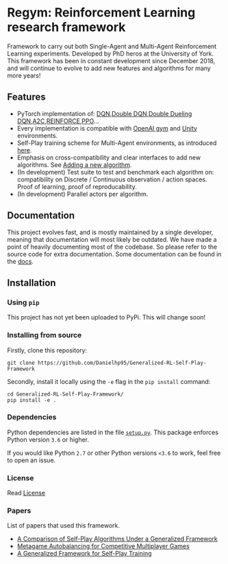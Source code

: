 # Regym: Reinforcement Learning research framework

Framework to carry out both Single-Agent and Multi-Agent Reinforcement Learning experiments. Developed by PhD heros at the University of York. This framework has been in constant development since December 2018, and will continue to evolve to add new features and algorithms for many more years!

## Features

+ PyTorch implementation of: [DQN](https://arxiv.org/abs/1312.5602),[Double DQN](https://arxiv.org/abs/1509.06461),[Double Dueling DQN](https://arxiv.org/abs/1511.06581),[A2C](https://hackernoon.com/intuitive-rl-intro-to-advantage-actor-critic-a2c-4ff545978752),[REINFORCE](https://danielhp95.github.io/policy-gradient-algorithms-a-review),[PPO](https://arxiv.org/abs/1707.06347)...
+ Every implementation is compatible with [OpenAI gym](https://github.com/openai/gym) and [Unity](https://github.com/Unity-Technologies/ml-agents) environments.
+ Self-Play training scheme for Multi-Agent environments, as introduced [here](https://danielhp95.github.io/assets/pdfs/COG-2019-submission.pdf).
+ Emphasis on cross-compatibility and clear interfaces to add new algorithms. See [Adding a new algorithm](docs/adding-a-new-algorithm.md).
+ (In development) Test suite to test and benchmark each algorithm on: compatibility on Discrete / Continuous observation / action spaces. Proof of learning, proof of reproducability.
+ (In development) Parallel actors per algorithm.

## Documentation

This project evolves fast, and is mostly maintained by a single developer, meaning that documentation will most likely be outdated. We have made a point of heavily documenting most of the codebase. So please refer to the source code for extra documentation. Some documentation can be found in the [docs](docs/readme.md).

## Installation

### Using `pip` 

This project has not yet been uploaded to PyPi. This will change soon!

<!--
This project can be found in [PyPi](LINK TO PYPI project) (Python Package Index). It can be installed via
`pip`:

`pip install regym`
-->

### Installing from source

Firstly, clone this repository:

```
git clone https://github.com/Danielhp95/Generalized-RL-Self-Play-Framework
```

Secondly, install it locally using the `-e` flag in the `pip install` command:
```
cd Generalized-RL-Self-Play-Framework/
pip install -e .
```

### Dependencies

Python dependencies are listed in the file [`setup.py`](./setup.py). This package enforces Python version `3.6` or higher. 

If you would like Python `2.7` or other Python versions `<3.6` to work, feel free to open an issue.

### License

Read [License](LICENSE)

### Papers

List of papers that used this framework.

+ [A Comparison of Self-Play Algorithms Under a Generalized Framework](https://arxiv.org/abs/2006.04471)
+ [Metagame Autobalancing for Competitive Multiplayer Games](https://arxiv.org/abs/2006.04419)
+ [A Generalized Framework for Self-Play Training](https://danielhp95.github.io/assets/pdfs/COG-2019-submission.pdf)
